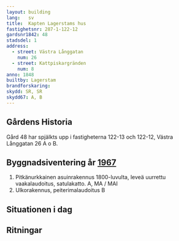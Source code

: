 ```yaml
---
layout: building
lang:   sv
title:  Kapten Lagerstams hus
fastighetsnr: 287-1-122-12
gardsnr1842: 48
stadsdel: 1
address:
  - street: Västra Långgatan
    num: 26
  - street: Kattpiskargränden
    num: 8
anno: 1848
builtby: Lagerstam
brandforskaring:
skydd: SR, SR
skydd67: A, B
---
```



## Gårdens Historia
Gård 48 har spjälkts upp i fastigheterna 122-13 och 122-12, Västra Långgatan 26 A o B.


## Byggnadsiventering år <a href="/sources/keinanen_karki.pdf">1967</a>
1. Pitkänurkkainen asuinrakennus 1800-luvulta, leveä uurrettu vaakalaudoitus, satulakatto. A, MA / MAI
2. Ulkorakennus, peiterimalaudoitus B


## Situationen i dag


## Ritningar
